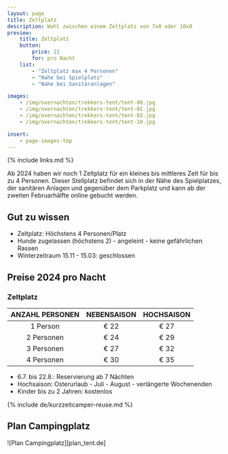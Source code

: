 ```yaml
---
layout: page
title: Zeltplatz
description: Wahl zwischen einem Zeltplatz von 7x8 oder 10x8
preview:
    title: Zeltplatz
    button:
        price: 21
        for: pro Nacht
    list:
        - "Zeltplatz max 4 Personen"
        - "Nahe bei Spielplatz"
        - "Nahe bei Sanitäranlagen"

images:
    - /img/overnachten/trekkers-tent/tent-08.jpg
    - /img/overnachten/trekkers-tent/tent-01.jpg
    - /img/overnachten/trekkers-tent/tent-03.jpg
    - /img/overnachten/trekkers-tent/tent-10.jpg

insert:
    - page-images-top
---
```

{% include links.md %}

Ab 2024 haben wir noch 1 Zeltplatz für ein kleines bis mittleres Zelt für bis zu 4 Personen. Dieser Stellplatz befindet sich in der Nähe des Spielplatzes, der sanitären Anlagen und gegenüber dem Parkplatz und kann ab der zweiten Februarhälfte online gebucht werden.

## Gut zu wissen

- Zeltplatz: Höchstens 4 Personen/Platz
- Hunde zugelassen (höchstens 2) - angeleint - keine gefährlichen Rassen
- Winterzeitraum 15.11 - 15.03: geschlossen


## Preise 2024 pro Nacht

### Zeltplatz 

ANZAHL PERSONEN | NEBENSAISON | HOCHSAISON      
:--------------:|:-----------:|:-----------:|
1 Person        |€ 22         |€ 27
2 Personen      |€ 24         |€ 29           
3 Personen      |€ 27         |€ 32
4 Personen      |€ 30         |€ 35     

* 6.7. bis 22.8.: Reservierung ab 7 Nächten
* Hochsaison: Osterurlaub - Juli - August - verlängerte Wochenenden
* Kinder bis zu 2 Jahren: kostenlos


{% include de/kurzzeitcamper-reuse.md %}


## Plan Campingplatz

![Plan Campingplatz][plan_tent.de]

